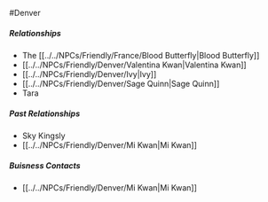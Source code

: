 #Denver 
##### Relationships
- The [[../../NPCs/Friendly/France/Blood Butterfly|Blood Butterfly]]
- [[../../NPCs/Friendly/Denver/Valentina Kwan|Valentina Kwan]]
- [[../../NPCs/Friendly/Denver/Ivy|Ivy]]
- [[../../NPCs/Friendly/Denver/Sage Quinn|Sage Quinn]]
- Tara

##### Past Relationships
- Sky Kingsly
- [[../../NPCs/Friendly/Denver/Mi Kwan|Mi Kwan]]


##### Buisness Contacts
- [[../../NPCs/Friendly/Denver/Mi Kwan|Mi Kwan]]